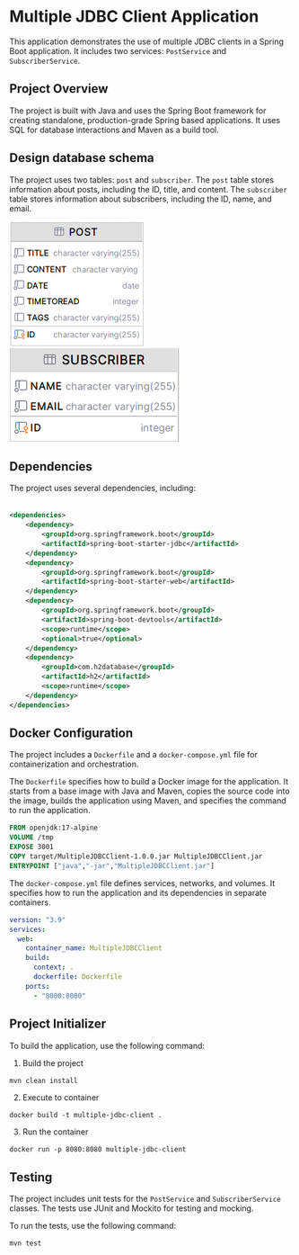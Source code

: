 # Multiple JDBC Client Application

This application demonstrates the use of multiple JDBC clients in a Spring Boot application. It includes two
services: `PostService` and `SubscriberService`.

## Project Overview

The project is built with Java and uses the Spring Boot framework for creating standalone, production-grade Spring based
applications. It uses SQL for database interactions and Maven as a build tool.

## Design database schema

The project uses two tables: `post` and `subscriber`. The `post` table stores information about posts, including the ID,
title, and content. The `subscriber` table stores information about subscribers, including the ID, name, and email.

![img.png](img.png)
![img_1.png](img_1.png)

## Dependencies

The project uses several dependencies, including:

```xml

<dependencies>
    <dependency>
        <groupId>org.springframework.boot</groupId>
        <artifactId>spring-boot-starter-jdbc</artifactId>
    </dependency>
    <dependency>
        <groupId>org.springframework.boot</groupId>
        <artifactId>spring-boot-starter-web</artifactId>
    </dependency>
    <dependency>
        <groupId>org.springframework.boot</groupId>
        <artifactId>spring-boot-devtools</artifactId>
        <scope>runtime</scope>
        <optional>true</optional>
    </dependency>
    <dependency>
        <groupId>com.h2database</groupId>
        <artifactId>h2</artifactId>
        <scope>runtime</scope>
    </dependency>
</dependencies>
```

## Docker Configuration

The project includes a `Dockerfile` and a `docker-compose.yml` file for containerization and orchestration.

The `Dockerfile` specifies how to build a Docker image for the application. It starts from a base image with Java and
Maven, copies the source code into the image, builds the application using Maven, and specifies the command to run the
application.

```dockerfile
FROM openjdk:17-alpine
VOLUME /tmp
EXPOSE 3001
COPY target/MultipleJDBCClient-1.0.0.jar MultipleJDBCClient.jar
ENTRYPOINT ["java","-jar","MultipleJDBCClient.jar"]
```

The `docker-compose.yml` file defines services, networks, and volumes. It specifies how to run the application and its
dependencies in separate containers.

```yaml
version: "3.9"
services:
  web:
    container_name: MultipleJDBCClient
    build:
      context: .
      dockerfile: Dockerfile
    ports:
      - "8000:8000"
```

## Project Initializer

To build the application, use the following command:

1. Build the project

```bash
mvn clean install
```

2. Execute to container

```shell
docker build -t multiple-jdbc-client . 
```

3. Run the container

```shell
docker run -p 8080:8080 multiple-jdbc-client
```

## Testing

The project includes unit tests for the `PostService` and `SubscriberService` classes. The tests use JUnit and Mockito
for
testing and mocking.

To run the tests, use the following command:

```bash
mvn test
```
